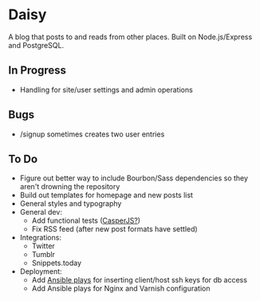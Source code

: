 # Daisy

A blog that posts to and reads from other places. Built on Node.js/Express and PostgreSQL.

## In Progress

* Handling for site/user settings and admin operations

## Bugs

* /signup sometimes creates two user entries

## To Do

* Figure out better way to include Bourbon/Sass dependencies so they aren't drowning the repository
* Build out templates for homepage and new posts list
* General styles and typography
* General dev:
	* Add functional tests ([CasperJS?](https://www.helpscout.net/blog/functional-testing-casperjs/))
	* Fix RSS feed (after new post formats have settled)
* Integrations:
	* Twitter
	* Tumblr
	* Snippets.today
* Deployment:
	* Add [Ansible plays](https://derpops.bike/2014/06/07/ssh-key-rotation-with-ansible/) for inserting client/host ssh keys for db access
	* Add Ansible plays for Nginx and Varnish configuration
